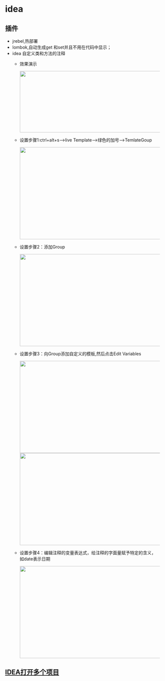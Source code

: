 # idea

## 插件

* jrebel,热部署
* lombok,自动生成get 和set并且不用在代码中显示；
* idea 自定义类和方法的注释
  * 效果演示

    <img src="show1.gif"  height="200" width="495">

  * 设置步骤1:ctrl+alt+s-->live Template-->绿色的加号-->TemlateGoup
  
    <img src="show2.png"  height="300" width="495">

  * 设置步骤2：添加Group
    
     <img src="show3.gif"  height="300" width="495">

  * 设置步骤3：向Group添加自定义的模板,然后点击Edit Variables

    <img src="show4.gif"  height="300" width="495">
    <img src="show5.png"  height="300" width="495">

  * 设置步骤4：编辑注释的变量表达式，给注释的字面量赋予特定的含义，如date表示日期

    <img src="show6.gif"  height="300" width="495">

## [IDEA打开多个项目](ideaOpenPro.md)